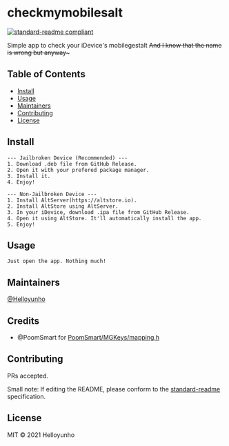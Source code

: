 # checkmymobilesalt

[![standard-readme compliant](https://img.shields.io/badge/standard--readme-OK-green.svg?style=flat-square)](https://github.com/RichardLitt/standard-readme)

Simple app to check your iDevice&#39;s mobilegestalt
~~And I know that the name is wrong but anyway~~~

## Table of Contents

- [Install](#install)
- [Usage](#usage)
- [Maintainers](#maintainers)
- [Contributing](#contributing)
- [License](#license)

## Install

```
--- Jailbroken Device (Recommended) ---
1. Download .deb file from GitHub Release.
2. Open it with your prefered package manager.
3. Install it.
4. Enjoy!

--- Non-Jailbroken Device ---
1. Install AltServer(https://altstore.io).
2. Install AltStore using AltServer.
3. In your iDevice, download .ipa file from GitHub Release.
4. Open it using AltStore. It'll automatically install the app.
5. Enjoy! 
```

## Usage

```
Just open the app. Nothing much!
```

## Maintainers

[@Helloyunho](https://github.com/Helloyunho)

## Credits

- @PoomSmart for [PoomSmart/MGKeys/mapping.h](https://github.com/PoomSmart/MGKeys/blob/master/mapping.h)

## Contributing

PRs accepted.

Small note: If editing the README, please conform to the [standard-readme](https://github.com/RichardLitt/standard-readme) specification.

## License

MIT © 2021 Helloyunho
